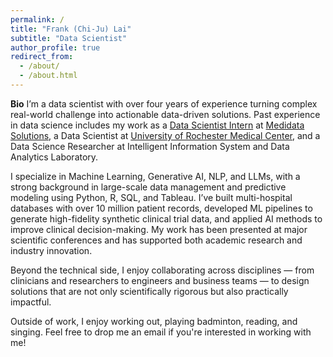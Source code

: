 ```yaml
---
permalink: /
title: "Frank (Chi-Ju) Lai"
subtitle: "Data Scientist"
author_profile: true
redirect_from: 
  - /about/
  - /about.html
---
```

**Bio** I’m a data scientist with over four years of experience turning complex real-world challenge into actionable data-driven solutions. Past experience in data science includes my work as a [Data Scientist Intern](https://www.linkedin.com/feed/update/urn:li:activity:7241443042220457984/) at [Medidata Solutions](https://www.medidata.com/en/clinical-trial-products/medidata-ai/real-world-data/clinical-trial-design-software/), a Data Scientist at [University of Rochester Medical Center](https://son.rochester.edu/directory/dillondzikowicz/), and a Data Science Researcher at Intelligent Information System and Data Analytics Laboratory.

I specialize in Machine Learning, Generative AI, NLP, and LLMs, with a strong background in large-scale data management and predictive modeling using Python, R, SQL, and Tableau. I’ve built multi-hospital databases with over 10 million patient records, developed ML pipelines to generate high-fidelity synthetic clinical trial data, and applied AI methods to improve clinical decision-making. My work has been presented at major scientific conferences and has supported both academic research and industry innovation.

Beyond the technical side, I enjoy collaborating across disciplines — from clinicians and researchers to engineers and business teams — to design solutions that are not only scientifically rigorous but also practically impactful.

Outside of work, I enjoy working out, playing badminton, reading, and singing. Feel free to drop me an email if you're interested in working with me!

